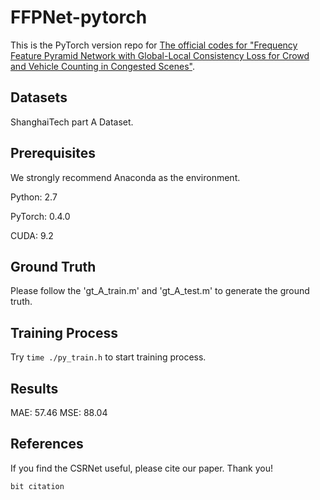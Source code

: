 # FFPNet-pytorch

This is the PyTorch version repo for [The official codes for "Frequency Feature Pyramid Network with Global-Local Consistency Loss for Crowd and Vehicle Counting in Congested Scenes"](https://arxiv.org/abs/***).
## Datasets
ShanghaiTech part A Dataset.

## Prerequisites
We strongly recommend Anaconda as the environment.

Python: 2.7

PyTorch: 0.4.0

CUDA: 9.2
## Ground Truth

Please follow the 'gt_A_train.m' and 'gt_A_test.m' to generate the ground truth.

## Training Process

Try `time ./py_train.h` to start training process.

## Results

MAE: 57.46
MSE: 88.04


## References

If you find the CSRNet useful, please cite our paper. Thank you!

```
bit citation
```

